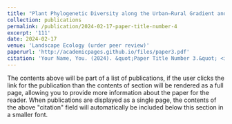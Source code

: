 ```yaml
---
title: "Plant Phylogenetic Diversity along the Urban–Rural Gradient and Its Association with Urbanization Degree in Shanghai, China"
collection: publications
permalink: /publication/2024-02-17-paper-title-number-4
excerpt: '111'
date: 2024-02-17 
venue: 'Landscape Ecology (urder peer review)'
paperurl: 'http://academicpages.github.io/files/paper3.pdf'
citation: 'Your Name, You. (2024). &quot;Paper Title Number 3.&quot; <i>GitHub Journal of Bugs</i>. 1(3).'
---
```


The contents above will be part of a list of publications, if the user clicks the link for the publication than the contents of section will be rendered as a full page, allowing you to provide more information about the paper for the reader. When publications are displayed as a single page, the contents of the above "citation" field will automatically be included below this section in a smaller font.

